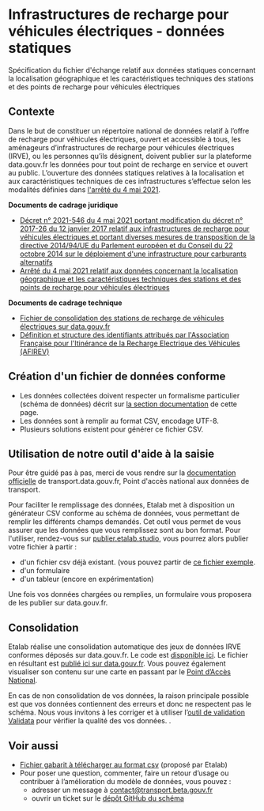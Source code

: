 # Infrastructures de recharge pour véhicules électriques - données statiques

Spécification du fichier d'échange relatif aux données statiques concernant la localisation géographique et les caractéristiques techniques des stations et des points de recharge pour véhicules électriques

## Contexte

Dans le but de constituer un répertoire national de données relatif à l’offre de recharge pour véhicules électriques, ouvert et accessible à tous, les aménageurs d’infrastructures de recharge pour véhicules électriques (IRVE), ou les personnes qu’ils désignent, doivent publier sur la plateforme data.gouv.fr les données pour tout point de recharge en service et ouvert au public. L’ouverture des données statiques relatives à la localisation et aux caractéristiques techniques de ces infrastructures s’effectue selon les modalités définies dans [l'arrêté du 4 mai 2021](https://www.legifrance.gouv.fr/jorf/id/JORFTEXT000043475363).

**Documents de cadrage juridique**
  * [Décret n° 2021-546 du 4 mai 2021 portant modification du décret n° 2017-26 du 12 janvier 2017 relatif aux infrastructures de recharge pour véhicules électriques et portant diverses mesures de transposition de la directive 2014/94/UE du Parlement européen et du Conseil du 22 octobre 2014 sur le déploiement d'une infrastructure pour carburants alternatifs](https://www.legifrance.gouv.fr/jorf/id/JORFTEXT000043475363)
  * [Arrêté du 4 mai 2021 relatif aux données concernant la localisation géographique et les caractéristiques techniques des stations et des points de recharge pour véhicules électriques](https://www.legifrance.gouv.fr/jorf/id/JORFTEXT000043475441)

**Documents de cadrage technique**
  * [Fichier de consolidation des stations de recharge de véhicules électriques sur data.gouv.fr](https://www.data.gouv.fr/fr/datasets/fichier-exemple-stations-de-recharge-de-vehicules-electriques/)
  * [Définition et structure des identifiants attribués par l'Association Française pour l'Itinérance de la Recharge Electrique des Véhicules \(AFIREV\)](http://www.afirev.fr/fr/informations-generales/)

## Création d'un fichier de données conforme

* Les données collectées doivent respecter un formalisme particulier (schéma de données) décrit sur [la section documentation](https://schema.data.gouv.fr/etalab/schema-irve-statique/latest/documentation.html) de cette page.
* Les données sont à remplir au format CSV, encodage UTF-8.
* Plusieurs solutions existent pour générer ce fichier CSV.

## Utilisation de notre outil d'aide à la saisie

Pour être guidé pas à pas, merci de vous rendre sur la [documentation officielle](https://doc.transport.data.gouv.fr/producteurs/infrastructures-de-recharge-de-vehicules-electriques-irve) de transport.data.gouv.fr, Point d'accès national aux données de transport.

Pour faciliter le remplissage des données, Etalab met à disposition un générateur CSV conforme au schéma de données, vous permettant de remplir les différents champs demandés. Cet outil vous permet de vous assurer que les données que vous remplissez sont au bon format. Pour l'utiliser, rendez-vous sur [publier.etalab.studio](https://publier.etalab.studio/select?schema=etalab%2Fschema-irve), vous pourrez alors publier votre fichier à partir : 
- d'un fichier csv déjà existant. (vous pouvez partir de [ce fichier exemple](https://www.data.gouv.fr/fr/datasets/fichier-exemple-stations-de-recharge-de-vehicules-electriques/).
- d'un formulaire
- d'un tableur (encore en expérimentation)

Une fois vos données chargées ou remplies, un formulaire vous proposera de les publier sur data.gouv.fr.

## Consolidation

Etalab réalise une consolidation automatique des jeux de données IRVE conformes déposés sur data.gouv.fr. Le code est [disponible ici](https://github.com/etalab/notebooks/tree/master/irve-v2). Le fichier en résultant est [publié ici sur data.gouv.fr](https://www.data.gouv.fr/fr/datasets/5448d3e0c751df01f85d0572).
Vous pouvez également visualiser son contenu sur une carte en passant par le [Point d’Accès National](https://transport.data.gouv.fr/datasets/fichier-consolide-des-bornes-de-recharge-pour-vehicules-electriques).

En cas de non consolidation de vos données, la raison principale possible est que vos données contiennent des erreurs et donc ne respectent pas le schéma. Nous vous invitons à les corriger et à utiliser l’[outil de validation Validata](https://validata.fr/table-schema?schema_name=schema-datagouvfr.etalab%2Fschema-irve) pour vérifier la qualité des vos données.   .

## Voir aussi

* [Fichier gabarit à télécharger au format csv](https://www.data.gouv.fr/fr/datasets/fichier-exemple-stations-de-recharge-de-vehicules-electriques/) (proposé par Etalab)
* Pour poser une question, commenter, faire un retour d’usage ou contribuer à l’amélioration du modèle de données, vous pouvez :
  * adresser un message à [contact@transport.beta.gouv.fr](mailto:contact@transport.beta.gouv.fr)
  * ouvrir un ticket sur le [dépôt GitHub du schéma](https://github.com/etalab/schema-irve/issues/new)
